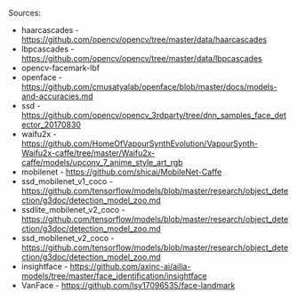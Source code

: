 Sources:
* haarcascades - https://github.com/opencv/opencv/tree/master/data/haarcascades
* lbpcascades - https://github.com/opencv/opencv/tree/master/data/lbpcascades
* opencv-facemark-lbf
* openface - https://github.com/cmusatyalab/openface/blob/master/docs/models-and-accuracies.md
* ssd - https://github.com/opencv/opencv_3rdparty/tree/dnn_samples_face_detector_20170830
* waifu2x - https://github.com/HomeOfVapourSynthEvolution/VapourSynth-Waifu2x-caffe/tree/master/Waifu2x-caffe/models/upconv_7_anime_style_art_rgb
* mobilenet - https://github.com/shicai/MobileNet-Caffe
* ssd_mobilenet_v1_coco - https://github.com/tensorflow/models/blob/master/research/object_detection/g3doc/detection_model_zoo.md
* ssdlite_mobilenet_v2_coco - https://github.com/tensorflow/models/blob/master/research/object_detection/g3doc/detection_model_zoo.md
* ssd_mobilenet_v2_coco - https://github.com/tensorflow/models/blob/master/research/object_detection/g3doc/detection_model_zoo.md
* insightface - https://github.com/axinc-ai/ailia-models/tree/master/face_identification/insightface
* VanFace - https://github.com/lsy17096535/face-landmark
